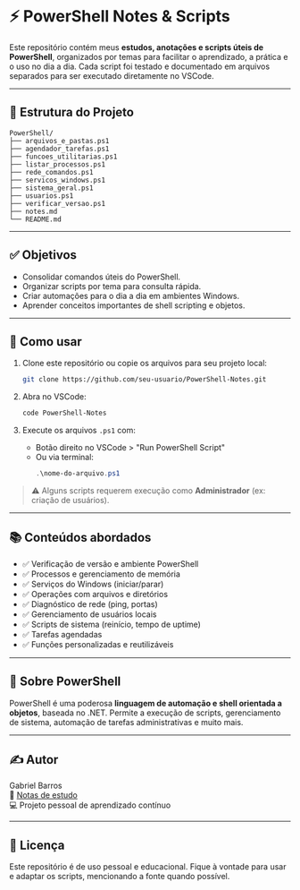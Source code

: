 # ⚡ PowerShell Notes & Scripts

Este repositório contém meus **estudos, anotações e scripts úteis de PowerShell**, organizados por temas para facilitar o aprendizado, a prática e o uso no dia a dia. Cada script foi testado e documentado em arquivos separados para ser executado diretamente no VSCode.

---

## 📂 Estrutura do Projeto

```plaintext
PowerShell/
├── arquivos_e_pastas.ps1
├── agendador_tarefas.ps1
├── funcoes_utilitarias.ps1
├── listar_processos.ps1
├── rede_comandos.ps1
├── servicos_windows.ps1
├── sistema_geral.ps1
├── usuarios.ps1
├── verificar_versao.ps1
├── notes.md
└── README.md
```

---

## ✅ Objetivos

- Consolidar comandos úteis do PowerShell.
- Organizar scripts por tema para consulta rápida.
- Criar automações para o dia a dia em ambientes Windows.
- Aprender conceitos importantes de shell scripting e objetos.

---

## 📌 Como usar

1. Clone este repositório ou copie os arquivos para seu projeto local:
   ```bash
   git clone https://github.com/seu-usuario/PowerShell-Notes.git
   ```

2. Abra no VSCode:
   ```bash
   code PowerShell-Notes
   ```

3. Execute os arquivos `.ps1` com:
   - Botão direito no VSCode > "Run PowerShell Script"
   - Ou via terminal:
     ```powershell
     .\nome-do-arquivo.ps1
     ```

> ⚠️ Alguns scripts requerem execução como **Administrador** (ex: criação de usuários).

---

## 📚 Conteúdos abordados

- ✅ Verificação de versão e ambiente PowerShell
- ✅ Processos e gerenciamento de memória
- ✅ Serviços do Windows (iniciar/parar)
- ✅ Operações com arquivos e diretórios
- ✅ Diagnóstico de rede (ping, portas)
- ✅ Gerenciamento de usuários locais
- ✅ Scripts de sistema (reinício, tempo de uptime)
- ✅ Tarefas agendadas
- ✅ Funções personalizadas e reutilizáveis

---

## 🧠 Sobre PowerShell

PowerShell é uma poderosa **linguagem de automação e shell orientada a objetos**, baseada no .NET. Permite a execução de scripts, gerenciamento de sistema, automação de tarefas administrativas e muito mais.

---

## ✍️ Autor

Gabriel Barros  
📘 [Notas de estudo](./notes.md)  
💻 Projeto pessoal de aprendizado contínuo

---

## 📄 Licença

Este repositório é de uso pessoal e educacional. Fique à vontade para usar e adaptar os scripts, mencionando a fonte quando possível.

